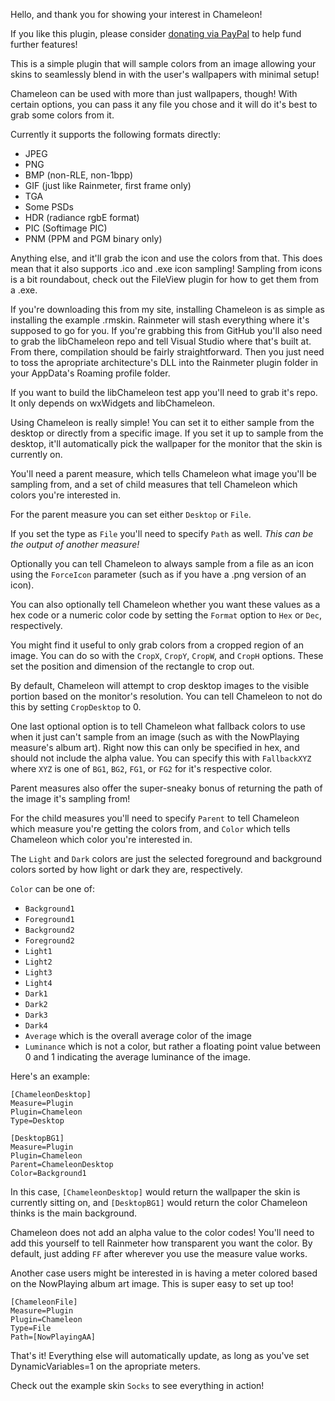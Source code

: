 Hello, and thank you for showing your interest in Chameleon!

If you like this plugin, please consider
[donating via PayPal](https://www.paypal.me/socksthefox)
to help fund further features!

This is a simple plugin that will sample colors from an image
allowing your skins to seamlessly blend in with the user's
wallpapers with minimal setup!

Chameleon can be used with more than just wallpapers, though!
With certain options, you can pass it any file you chose and
it will do it's best to grab some colors from it.

Currently it supports the following formats directly:

* JPEG
* PNG
* BMP (non-RLE, non-1bpp)
* GIF (just like Rainmeter, first frame only)
* TGA
* Some PSDs
* HDR (radiance rgbE format)
* PIC (Softimage PIC)
* PNM (PPM and PGM binary only)

Anything else, and it'll grab the icon and use the colors
from that. This does mean that it also supports .ico and
.exe icon sampling! Sampling from icons is a bit roundabout,
check out the FileView plugin for how to get them from a .exe.

If you're downloading this from my site, installing Chameleon
is as simple as installing the example .rmskin. Rainmeter will
stash everything where it's supposed to go for you. If you're
grabbing this from GitHub you'll also need to grab the libChameleon
repo and tell Visual Studio where that's built at. From there,
compilation should be fairly straightforward. Then you just need
to toss the apropriate architecture's DLL into the Rainmeter
plugin folder in your AppData's Roaming profile folder.

If you want to build the libChameleon test app you'll need to
grab it's repo. It only depends on wxWidgets and libChameleon.

Using Chameleon is really simple! You can set it to
either sample from the desktop or directly from a specific
image. If you set it up to sample from the desktop, it'll
automatically pick the wallpaper for the monitor that the
skin is currently on.

You'll need a parent measure, which tells Chameleon what
image you'll be sampling from, and a set of child measures
that tell Chameleon which colors you're interested in.

For the parent measure you can set either `Desktop` or `File`.

If you set the type as `File` you'll need to specify `Path`
as well. *This can be the output of another measure!*

Optionally you can tell Chameleon to always sample from a file
as an icon using the `ForceIcon` parameter (such as if you
have a .png version of an icon).

You can also optionally tell Chameleon whether you want these
values as a hex code or a numeric color code by setting the
`Format` option to `Hex` or `Dec`, respectively.

You might find it useful to only grab colors from a cropped
region of an image. You can do so with the `CropX`, `CropY`,
`CropW`, and `CropH` options. These set the position and
dimension of the rectangle to crop out.

By default, Chameleon will attempt to crop desktop images to
the visible portion based on the monitor's resolution. You
can tell Chameleon to not do this by setting `CropDesktop` to 0.

One last optional option is to tell Chameleon what fallback
colors to use when it just can't sample from an image (such
as with the NowPlaying measure's album art). Right now this
can only be specified in hex, and should not include the
alpha value. You can specify this with `FallbackXYZ` where
`XYZ` is one of `BG1`, `BG2`, `FG1`, or `FG2` for it's
respective color.

Parent measures also offer the super-sneaky bonus of returning
the path of the image it's sampling from!

For the child measures you'll need to specify `Parent` to
tell Chameleon which measure you're getting the colors from,
and `Color` which tells Chameleon which color you're interested
in.

The `Light` and `Dark` colors are just the selected foreground and
background colors sorted by how light or dark they are, respectively.

`Color` can be one of:

* `Background1`
* `Foreground1`
* `Background2`
* `Foreground2`
* `Light1`
* `Light2`
* `Light3`
* `Light4`
* `Dark1`
* `Dark2`
* `Dark3`
* `Dark4`
* `Average` which is the overall average color of the image
* `Luminance` which is not a color, but rather a floating point value
between 0 and 1 indicating the average luminance of the image.

Here's an example:

    [ChameleonDesktop]
    Measure=Plugin
    Plugin=Chameleon
    Type=Desktop

    [DesktopBG1]
    Measure=Plugin
    Plugin=Chameleon
    Parent=ChameleonDesktop
    Color=Background1

In this case, `[ChameleonDesktop]` would return the wallpaper
the skin is currently sitting on, and `[DesktopBG1]` would
return the color Chameleon thinks is the main background.

Chameleon does not add an alpha value to the color codes!
You'll need to add this yourself to tell Rainmeter how
transparent you want the color. By default, just adding
`FF` after wherever you use the measure value works.

Another case users might be interested in is having a meter
colored based on the NowPlaying album art image. This is
super easy to set up too!

    [ChameleonFile]
    Measure=Plugin
    Plugin=Chameleon
    Type=File
    Path=[NowPlayingAA]

That's it! Everything else will automatically update, as long
as you've set DynamicVariables=1 on the apropriate meters.

Check out the example skin `Socks` to see everything in action!